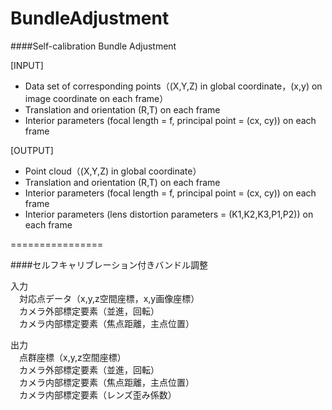 BundleAdjustment
================
  
####Self-calibration Bundle Adjustment  
  
[INPUT]  
* Data set of corresponding points（(X,Y,Z) in global coordinate，(x,y) on image coordinate on each frame）  
* Translation and orientation (R,T) on each frame  
* Interior parameters (focal length = f, principal point = (cx, cy))  on each frame 
  
[OUTPUT]  
* Point cloud（(X,Y,Z) in global coordinate）  
* Translation and orientation (R,T) on each frame  
* Interior parameters (focal length = f, principal point = (cx, cy))  on each frame  
* Interior parameters (lens distortion parameters = (K1,K2,K3,P1,P2))  on each frame   
  
================
  
####セルフキャリブレーション付きバンドル調整  
  
入力  
　対応点データ（x,y,z空間座標，x,y画像座標）  
　カメラ外部標定要素（並進，回転）  
　カメラ内部標定要素（焦点距離，主点位置）  
  
出力  
　点群座標（x,y,z空間座標）  
　カメラ外部標定要素（並進，回転）  
　カメラ内部標定要素（焦点距離，主点位置）  
　カメラ内部標定要素（レンズ歪み係数）  
  
  
